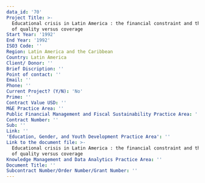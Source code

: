 ```yaml
---
data_id: '70'
Project Title: >-
  Educational crisis in Latin America : the financial constraint and the dilemma
  of quality versus coverage
Start Year: '1992'
End Year: '1992'
ISO3 Code: ''
Region: Latin America and the Caribbean
Country: Latin America
Client/ Donor: ''
Brief Discription: ''
Point of contact: ''
Email: ''
Phone: ''
Current Project? (Y/N): 'No'
Prime: ''
Contract Value USD: ''
M&E Practice Area: ''
Public Financial Management and Fiscal Sustainability Practice Area: ''
Contract Number: ''
Sub: ''
Link: ''
'Education, Gender, and Youth Development Practice Area': ''
Link to the document file: >-
  Educational crisis in Latin America : the financial constraint and the dilemma
  of quality versus coverage
Knowledge Management and Data Analytics Practice Area: ''
Document Title: ''
Subcontract Number/Order Number/Grant Number: ''
---
```

